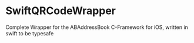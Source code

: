 SwiftQRCodeWrapper
==================

Complete Wrapper for the ABAddressBook C-Framework for iOS, written in swift to be typesafe
